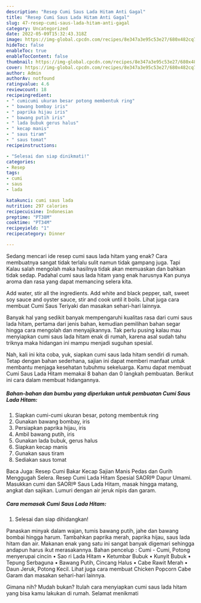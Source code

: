 ```yaml
---
description: "Resep Cumi Saus Lada Hitam Anti Gagal"
title: "Resep Cumi Saus Lada Hitam Anti Gagal"
slug: 47-resep-cumi-saus-lada-hitam-anti-gagal
category: Uncategorized
date: 2022-05-09T15:32:43.318Z
image: https://img-global.cpcdn.com/recipes/8e347a3e95c53e27/680x482cq70/cumi-saus-lada-hitam-foto-resep-utama.jpg
hideToc: false
enableToc: true
enableTocContent: false
thumbnail: https://img-global.cpcdn.com/recipes/8e347a3e95c53e27/680x482cq70/cumi-saus-lada-hitam-foto-resep-utama.jpg
cover: https://img-global.cpcdn.com/recipes/8e347a3e95c53e27/680x482cq70/cumi-saus-lada-hitam-foto-resep-utama.jpg
author: Admin
authorAv: notfound
ratingvalue: 4.6
reviewcount: 18
recipeingredient:
- " cumicumi ukuran besar potong membentuk ring"
- " bawang bombay iris"
- " paprika hijau iris"
- " bawang putih iris"
- " lada bubuk gerus halus"
- " kecap manis"
- " saus tiram"
- " saus tomat"
recipeinstructions:

- "Selesai dan siap dinikmati!"
categories:
- Resep
tags:
- cumi
- saus
- lada

katakunci: cumi saus lada 
nutrition: 297 calories
recipecuisine: Indonesian
preptime: "PT38M"
cooktime: "PT34M"
recipeyield: "1"
recipecategory: Dinner

---
```



Sedang mencari ide resep cumi saus lada hitam yang enak? Cara membuatnya sangat tidak terlalu sulit namun tidak gampang juga. Tapi Kalau salah mengolah maka hasilnya tidak akan memuaskan dan bahkan tidak sedap. Padahal cumi saus lada hitam yang enak harusnya Kan punya aroma dan rasa yang dapat memancing selera kita.


Add water, stir all the ingredients. Add white and black pepper, salt, sweet soy sauce and oyster sauce, stir and cook until it boils. Lihat juga cara membuat Cumi Saus Teriyaki dan masakan sehari-hari lainnya.

Banyak hal yang sedikit banyak mempengaruhi kualitas rasa dari cumi saus lada hitam, pertama dari jenis bahan, kemudian pemilihan bahan segar hingga cara mengolah dan menyajikannya. Tak perlu pusing kalau mau menyiapkan cumi saus lada hitam enak di rumah, karena asal sudah tahu triknya maka hidangan ini mampu menjadi suguhan spesial.


Nah, kali ini kita coba, yuk, siapkan cumi saus lada hitam sendiri di rumah. Tetap dengan bahan sederhana, sajian ini dapat memberi manfaat untuk membantu menjaga kesehatan tubuhmu sekeluarga. Kamu dapat membuat Cumi Saus Lada Hitam memakai 8 bahan dan 0 langkah pembuatan. Berikut ini cara dalam membuat hidangannya.

<!--inarticleads1-->

##### Bahan-bahan dan bumbu yang diperlukan untuk pembuatan Cumi Saus Lada Hitam:

1. Siapkan  cumi-cumi ukuran besar, potong membentuk ring
1. Gunakan  bawang bombay, iris
1. Persiapkan  paprika hijau, iris
1. Ambil  bawang putih, iris
1. Gunakan  lada bubuk, gerus halus
1. Siapkan  kecap manis
1. Gunakan  saus tiram
1. Sediakan  saus tomat


Baca Juga: Resep Cumi Bakar Kecap Sajian Manis Pedas dan Gurih Menggugah Selera. Resep Cumi Lada Hitam Spesial SAORI® Dapur Umami. Masukkan cumi dan SAORI® Saus Lada Hitam, masak hingga matang, angkat dan sajikan. Lumuri dengan air jeruk nipis dan garam. 

<!--inarticleads2-->

##### Cara memasak Cumi Saus Lada Hitam:


1. Selesai dan siap dihidangkan!

Panaskan minyak dalam wajan, tumis bawang putih, jahe dan bawang bombai hingga harum. Tambahkan paprika merah, paprika hijau, saus lada hitam dan air. Makanan enak yang satu ini sangat banyak digemari sehingga andapun harus ikut merasakannya. Bahan pencelup : Cumi - Cumi, Potong menyerupai cincin • Sao ri Lada Hitam • Ketumbar Bubuk • Kunyit Bubuk • Tepung Serbaguna • Bawang Putih, Cincang Halus • Cabe Rawit Merah • Daun Jeruk, Potong Kecil. Lihat juga cara membuat Chicken Popcorn Cabe Garam dan masakan sehari-hari lainnya. 

Gimana nih? Mudah bukan? Itulah cara menyiapkan cumi saus lada hitam yang bisa kamu lakukan di rumah. Selamat menikmati
